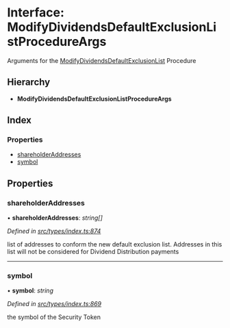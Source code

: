 # Interface: ModifyDividendsDefaultExclusionListProcedureArgs

Arguments for the [ModifyDividendsDefaultExclusionList](../enums/_types_index_.proceduretype.md#modifydividendsdefaultexclusionlist) Procedure

## Hierarchy

* **ModifyDividendsDefaultExclusionListProcedureArgs**

## Index

### Properties

* [shareholderAddresses](_types_index_.modifydividendsdefaultexclusionlistprocedureargs.md#shareholderaddresses)
* [symbol](_types_index_.modifydividendsdefaultexclusionlistprocedureargs.md#symbol)

## Properties

###  shareholderAddresses

• **shareholderAddresses**: *string[]*

*Defined in [src/types/index.ts:874](https://github.com/PolymathNetwork/polymath-sdk/blob/454d285/src/types/index.ts#L874)*

list of addresses to conform the new default exclusion list.
Addresses in this list will not be considered for Dividend Distribution payments

___

###  symbol

• **symbol**: *string*

*Defined in [src/types/index.ts:869](https://github.com/PolymathNetwork/polymath-sdk/blob/454d285/src/types/index.ts#L869)*

the symbol of the Security Token
